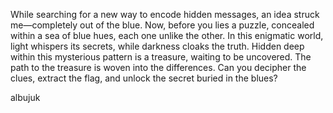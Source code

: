 While searching for a new way to encode hidden messages, an idea struck me—completely out of the blue. Now, before you lies a puzzle, concealed within a sea of blue hues, each one unlike the other. In this enigmatic world, light whispers its secrets, while darkness cloaks the truth. Hidden deep within this mysterious pattern is a treasure, waiting to be uncovered. The path to the treasure is woven into the differences. Can you decipher the clues, extract the flag, and unlock the secret buried in the blues?

albujuk
